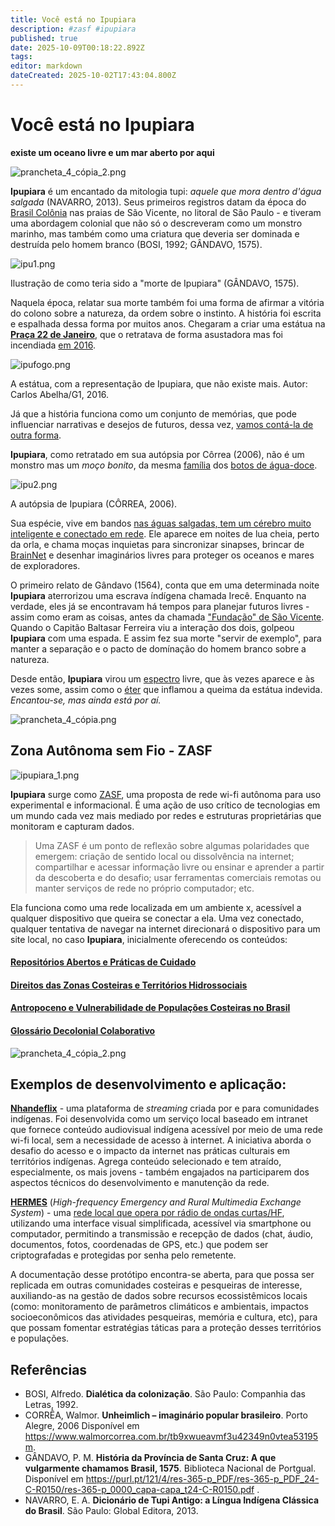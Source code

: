 ```yaml
---
title: Você está no Ipupiara
description: #zasf #ipupiara
published: true
date: 2025-10-09T00:18:22.892Z
tags: 
editor: markdown
dateCreated: 2025-10-02T17:43:04.800Z
---
```


# Você está no Ipupiara
**existe um oceano livre e um mar aberto por aqui**

![prancheta_4_cópia_2.png](/projetos/maedagua/prancheta_4_cópia_2.png)

**Ipupiara** é um encantado da mitologia tupi: *aquele que mora dentro d'água salgada* (NAVARRO, 2013). Seus primeiros registros datam da época do [Brasil Colônia](https://www.politize.com.br/brasil-colonia/) nas praias de São Vicente, no litoral de São Paulo - e tiveram uma abordagem colonial que não só o descreveram como um monstro marinho, mas também como uma criatura que deveria ser dominada e destruída pelo homem branco (BOSI, 1992; GÂNDAVO, 1575). 

![ipu1.png](/projetos/maedagua/ipu1.png)

Ilustração de como teria sido a "morte de Ipupiara" (GÂNDAVO, 1575).


Naquela época, relatar sua morte também foi uma forma de afirmar a vitória do colono sobre a natureza, da ordem sobre o instinto. A história foi escrita e espalhada dessa forma por muitos anos. Chegaram a criar uma estátua na [**Praça 22 de Janeiro**](https://maps.app.goo.gl/ixfp87b4SQrkwcMH8), que o retratava de forma asustadora mas foi incendiada [em 2016](https://g1.globo.com/sp/santos-regiao/noticia/2016/02/monumento-lenda-do-ipupiara-pega-fogo-em-sao-vicente-sp.html). 

![ipufogo.png](/projetos/maedagua/ipufogo.png)

A estátua, com a representação de Ipupiara, que não existe mais. Autor: Carlos Abelha/G1, 2016.


Já que a história funciona como um conjunto de memórias, que pode influenciar  narrativas e desejos de futuros, dessa vez, [vamos contá-la de outra forma](https://www.bbc.com/portuguese/internacional-54669548).

**Ipupiara**, como retratado em sua autópsia por Côrrea (2006), não é um monstro mas um *moço bonito*, da mesma [família](https://www.ufrgs.br/colegiodeaplicacao/wp-content/uploads/2020/06/Ciencias_Semana15_AmoraI.pdf) dos [botos de água-doce](https://www.nationalgeographicbrasil.com/animais/2023/07/boto-cor-de-rosa-a-lenda-do-animal-que-se-transforma-em-humano-e-outras-curiosidades-0). 

![ipu2.png](/projetos/maedagua/ipu2.png)

A autópsia de Ipupiara (CÔRREA, 2006).


Sua espécie, vive em bandos [nas águas salgadas, tem um cérebro muito inteligente e conectado em rede](https://super.abril.com.br/ciencia/a-verdadeira-inteligencia-dos-golfinhos/#:~:text=Al%C3%A9m%20disso%2C%20vis%C3%A3o%20e%20audi%C3%A7%C3%A3o,grande%20quanto%20cumprimentar%20um%20ET.). Ele aparece em noites de lua cheia, perto da orla, e chama moças inquietas para sincronizar sinapses, brincar de [BrainNet](https://doi.org/10.1038/s41598-019-41895-7) e desenhar imaginários livres para proteger os oceanos e mares de exploradores.

O primeiro relato de Gândavo (1564), conta que em uma determinada noite **Ipupiara** aterrorizou uma escrava índígena chamada Irecê. Enquanto na verdade, eles já se encontravam há tempos para planejar futuros livres - assim como eram as coisas, antes da chamada ["Fundação" de São Vicente](https://perfil.seade.gov.br/historico/hist_510.pdf). Quando o Capitão Baltasar Ferreira viu a interação dos dois, golpeou **Ipupiara** com uma espada. E assim fez sua morte "servir de exemplo", para manter a separação e o pacto de domínação do homem branco sobre a natureza. 

Desde então, **Ipupiara** virou um [espectro](https://michaelis.uol.com.br/busca?id=bxEA) livre, que às vezes aparece e às vezes some, assim como o [éter](https://michaelis.uol.com.br/busca?id=zvyO) que inflamou a queima da estátua indevida. *Encantou-se, mas ainda está por aí.*

![prancheta_4_cópia.png](/projetos/maedagua/prancheta_4_cópia.png)

## Zona Autônoma sem Fio - ZASF

![ipupiara_1.png](/projetos/maedagua/ipupiara_1.png)


**Ipupiara** surge como [ZASF](https://desvio.github.io/blog/zasf/), uma proposta de rede wi-fi autônoma para uso experimental e informacional. É uma ação de uso crítico de tecnologias em um mundo cada vez mais mediado por redes e estruturas proprietárias que monitoram e capturam dados. 

> Uma ZASF é um ponto de reflexão sobre algumas polaridades que emergem: criação de sentido local ou dissolvência na internet; compartilhar e acessar informação livre ou ensinar e aprender a partir da descoberta e do desafio; usar ferramentas comerciais remotas ou manter serviços de rede no próprio computador; etc.


Ela funciona como uma rede localizada em um ambiente x, acessível a qualquer dispositivo que queira se conectar a ela. Uma vez conectado, qualquer tentativa de navegar na internet direcionará o dispositivo para um site local, no caso **Ipupiara**, inicialmente oferecendo os conteúdos:

#### [Repositórios Abertos e Práticas de Cuidado](/projetos/maedagua/repositoriosabertos/)
#### [Direitos das Zonas Costeiras e Territórios Hidrossociais](/projetos/maedagua/direitoszonascosteiras/)
#### [Antropoceno e Vulnerabilidade de Populações Costeiras no Brasil](/projetos/maedagua/antropoceno)
#### [Glossário Decolonial Colaborativo](/projetos/maedagua/glossariodecolonial) 

![prancheta_4_cópia_2.png](/projetos/maedagua/prancheta_4_cópia_2.png)

## Exemplos de desenvolvimento e aplicação:

**[Nhandeflix](https://vimeo.com/841716747)** - uma plataforma de *streaming* criada por e para comunidades indígenas. Foi desenvolvida como um serviço local baseado em intranet que fornece conteúdo audiovisual indígena acessível por meio de uma rede wi-fi local, sem a necessidade de acesso à internet. A iniciativa aborda o desafio do acesso e o impacto da internet nas práticas culturais em territórios indígenas. Agrega conteúdo selecionado e tem atraído, especialmente, os mais jovens - também engajados na participarem dos aspectos técnicos do desenvolvimento e manutenção da rede. 

**[HERMES](https://vimeo.com/398331581?fl=pl&fe=vl)** (*High-frequency Emergency and Rural Multimedia Exchange System*) - uma [rede local que opera por rádio de ondas curtas/HF](https://www.rhizomatica.org/hermes/), utilizando uma interface visual simplificada, acessível via smartphone ou computador, permitindo a transmissão e recepção de dados (chat, áudio, documentos, fotos, coordenadas de GPS, etc.) que podem ser criptografadas e protegidas por senha pelo remetente. 

A documentação desse protótipo encontra-se aberta, para que possa ser replicada em outras comunidades costeiras e pesqueiras de interesse, auxiliando-as na gestão de dados sobre recursos ecossistêmicos locais (como: monitoramento de parâmetros climáticos e ambientais, impactos socioeconômicos das atividades pesqueiras, memória e cultura, etc), para que possam fomentar estratégias táticas para a proteção desses territórios e populações.


## Referências
- BOSI, Alfredo. **Dialética da colonização**. São Paulo: Companhia das Letras, 1992.
- CORRÊA, Walmor. **Unheimlich – imaginário popular brasileiro**. Porto Alegre, 2006 Disponível em https://www.walmorcorrea.com.br/tb9xwueavmf3u42349n0vtea53195m.
- GÂNDAVO, P. M. **História da Província de Santa Cruz: A que vulgarmente chamamos Brasil, 1575**. Biblioteca Nacional de Portgual. Disponível em https://purl.pt/121/4/res-365-p_PDF/res-365-p_PDF_24-C-R0150/res-365-p_0000_capa-capa_t24-C-R0150.pdf .
- NAVARRO, E. A. **Dicionário de Tupi Antigo: a Língua Indígena Clássica do Brasil**. São Paulo: Global Editora, 2013.